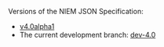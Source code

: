 Versions of the NIEM JSON Specification:

- [v4.0alpha1](v4.0alpha1)
- The current development branch: [dev-4.0](dev-4.0)
